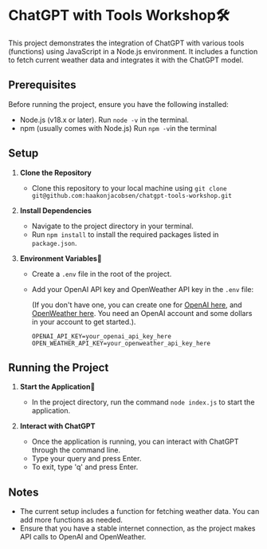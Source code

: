 # ChatGPT with Tools Workshop🛠️

This project demonstrates the integration of ChatGPT with various tools (functions) using JavaScript in a Node.js environment. It includes a function to fetch current weather data and integrates it with the ChatGPT model.

## Prerequisites

Before running the project, ensure you have the following installed:
- Node.js (v18.x or later). Run `node -v` in the terminal.
- npm (usually comes with Node.js) Run `npm -v`in the terminal

## Setup

1. **Clone the Repository**
   - Clone this repository to your local machine using `git clone git@github.com:haakonjacobsen/chatgpt-tools-workshop.git`

2. **Install Dependencies**
   - Navigate to the project directory in your terminal.
   - Run `npm install` to install the required packages listed in `package.json`.

3. **Environment Variables**🔐
   - Create a `.env` file in the root of the project.
   - Add your OpenAI API key and OpenWeather API key in the `.env` file:

     (If you don't have one, you can create one for [OpenAI here](https://platform.openai.com/api-keys), and [OpenWeather here](https://openweathermap.org/appid). You need an OpenAI account and some dollars in your account to get started.).
     ```
     OPENAI_API_KEY=your_openai_api_key_here
     OPEN_WEATHER_API_KEY=your_openweather_api_key_here
     ```

## Running the Project

1. **Start the Application**🚀
   - In the project directory, run the command `node index.js` to start the application.

2. **Interact with ChatGPT**
   - Once the application is running, you can interact with ChatGPT through the command line.
   - Type your query and press Enter.
   - To exit, type 'q' and press Enter.

## Notes

- The current setup includes a function for fetching weather data. You can add more functions as needed.
- Ensure that you have a stable internet connection, as the project makes API calls to OpenAI and OpenWeather.
